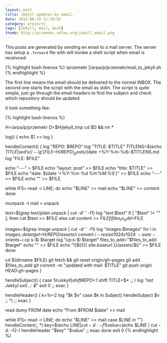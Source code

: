 ```yaml
---
layout: post
title: Jekyll updates by email.
date: 2015-06-19 12:28:02
category: projects
tags: [Jekyll, mail, bash]
thumb: http://przemekr.sdfeu.org/jekyll_email.png
---
```


This posts are generated by sending en email to a mail server. The server has setup a `.forward` file with will invoke a shell script when email is receivced:

{% highlight bash linenos %}
\przemekr
|/arpa/p/przemekr/mail_to_jekyll.sh
{% endhighlight %}

The first line means the email should be delivered to the normal INBOX. The
second one starts the script with the email as stdin. The script is quite
simple, just go through the email headers to find the subject and check which
repository should be updated.

It look something like:

{% highlight bash linenos %}

H=/arpa/p/przemekr
D=$H/jekyll_tmp 
cd $D && rm *

log()
{
   echo $1 >> log
}

hendleContent()
{
   log "REPO: $REPO"
   log "TITLE: $TITLE"
   TITLENS=$(echo $TITLE | sed 's/ /-/g')
   FILE=$H/$REPO/_posts/$(date +%Y-%m-%d)-$TITLENS.md
   log "FILE: $FILE"

   echo "---" > $FILE
   echo "layout: post" >> $FILE
   echo "title: $TITLE" >> $FILE
   echo "date: $(date '+%Y-%m-%d %H:%M:%S')" >> $FILE
   echo "---" >> $FILE
   echo "" >> $FILE

   while IFS= read -r LINE; do
      echo "$LINE" >> mail
      echo "$LINE" >> content
   done

   munpack -t mail > unpack

   text=$(grep text/plain unpack | cut -d' ' -f1)
   log "text:$text"
   if [ "$text" != "" ]; then
      cat $text >> $FILE
   else
      cat content >> $FILE
   fi
   files_to_add=$FILE

   images=$(grep image unpack | cut -d' ' -f1)
   log "images:$images"
   for i in $images; do
      target=$H/$REPO/assets/$i
      convert $i -resize 1024x1024\> -auto-orient s-$i
      cp s-$i $target
      log "cp:s-$i $target"
      files_to_add="$files_to_add $target"
      echo "" >> $FILE
      echo "![$i]({{ site.baseurl }}/assets/$i)" >> $FILE
   done

   cd $(dirname $FILE)
   git fetch && git reset origin/gh-pages
   git add $files_to_add
   git commit -m "updated with mail: $TITLE"
   git push origin HEAD:gh-pages
}

hendleSubject()
{
   case $1 in
      Jekyll)
         shift
         REPO=$1
         shift
         TITLE=$*
         ;;
      *)
         log "not Jekkyl exit...: $*"
         exit 0
         ;;
   esac
}

hendleHeader()
{
   k=$1
   v=$2
   log "$k $v"
   case $k in
      Subject)
         hendleSubject $v
         ;;
      *)
         ;;
   esac
}

read dumy FROM date
echo "From $FROM $date" >> mail

while IFS= read -r LINE; do
   echo "$LINE" >> mail
   case $LINE in
      "")
         hendleContent;;
      *)
         key=$(echo $LINE | cut -d: -f1)
         value=$(echo $LINE | cut -d: -f2-)
         hendleHeader "$key" "$value"
         ;;
   esac
done
exit 0
{% endhighlight %}

